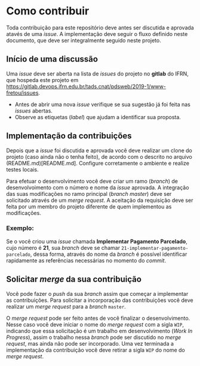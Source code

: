 # Como contribuir

Toda contribuição para este repositório deve antes ser discutida e aprovada atavés
de uma _issue_. A implementação deve seguir o fluxo definido neste documento, que
deve ser integralmente seguido neste projeto.

## Início de uma discussão

Uma _issue_ deve ser aberta na lista de _issues_ do projeto no __gitlab__ do IFRN, que hospeda
este projeto em https://gitlab.devops.ifrn.edu.br/tads.cnat/pdsweb/2019-1/www-fretou/issues.

*  Antes de abrir uma nova _issue_ verifique se sua sugestão já foi feita nas _issues_
abertas.
*  Observe as etiquetas (_label_) que ajudam a identificar sua proposta.

## Implementação da contribuições

Depois que a _issue_ foi discutida e aprovada você deve realizar um clone do projeto
(caso ainda não o tenha feito), de acordo com o descrito no arquivo (README.md)[README.md].
Configure corretamente o ambiente e realize testes locais.

Para efetuar o desenvolvimento você deve criar um ramo (_branch_) de desenvolvoimento
com o número e nome da _issue_ aprovada. A integração das suas modificações no ramo
principal (_branch master_) deve ser solicitado através de um _merge request_. A
aceitação da requisição deve ser feita por um membro do projeto diferente de
quem implementou as modificações.

### Exemplo:

Se o você criou uma _issue_ chamada **Implementar Pagamento Parcelado**,
cujo número é **21**, sua _branch_ deve se chamar `21-implementar-pagamento-parcelado`,
dessa forma, através do nome da _branch_ é possível identificar rapidamente as
referências necessárias no momento do _commit_.

## Solicitar _merge_ da sua contribuição

Você pode fazer o _push_ da sua _branch_ assim que começar a implementar as
contribuições. Para solicitar a incorporação das contribuições você deve realizar
um _merge request_ para a _branch_ `master`.

O _merge request_ pode ser feito antes de você finalizar o desenvolvimento. Nesse
caso você deve iniciar o nome do _merge request_ com a sigla `WIP`, indicando
que essa solicitação é um trabalho em desenvolvimento (_Work In Progress_),
assim o trabalho nessa _branch_ pode ser discutido no _merge request_, mas ainda
não pode ser incorporado. Uma vez terminada a
implementação da contribuição você deve retirar a sigla `WIP` do nome do _merge request_.
